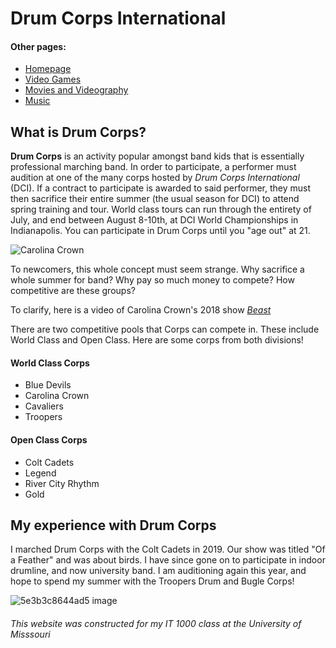 # Drum Corps International
#### Other pages:

<html>
  <body>
    <ul>
      <li><a href="README.md">Homepage</a></li>
      <li><a href="Video_Games.md">Video Games</a></li>
      <li><a href="Movies.md">Movies and Videography</a></li>
      <li><a href="">Music</a></li>   
    </ul>
  </body>
</html>

## What is Drum Corps?

**Drum Corps** is an activity popular amongst band kids that is essentially professional marching band. In order
to participate, a performer must audition at one of the many corps hosted by _Drum Corps International_ (DCI). If a 
contract to participate is awarded to said performer, they must then sacrifice their entire summer (the usual 
season for DCI) to attend spring training and tour. World class tours can run through the entirety of July, and 
end between August 8-10th, at DCI World Championships in Indianapolis. You can participate in Drum Corps until 
you "age out" at 21.

![](https://bloximages.chicago2.vip.townnews.com/journaltimes.com/content/tncms/assets/v3/editorial/c/ed/ced05a66-10cf-11e6-9f60-6b6f32786bf2/572801b108aa4.image.jpg?resize=750%2C493 "Carolina Crown")

To newcomers, this whole concept must seem strange. 
Why sacrifice a whole summer for band?
Why pay so much money to compete? 
How competitive are these groups?

To clarify, here is a video of Carolina Crown's 2018 show [_Beast_](https://www.youtube.com/watch?v=b3x4TrnzuyU)

There are two competitive pools that Corps can compete in. These include World Class and Open Class.
Here are some corps from both divisions!

#### World Class Corps
* Blue Devils
* Carolina Crown
* Cavaliers
* Troopers

#### Open Class Corps
* Colt Cadets
* Legend
* River City Rhythm
* Gold

## My experience with Drum Corps

I marched Drum Corps with the Colt Cadets in 2019. Our show was titled "Of a Feather" and was about birds. 
I have since gone on to participate in indoor drumline, and now university band. I am auditioning again
this year, and hope to spend my summer with the Troopers Drum and Bugle Corps!

![5e3b3c8644ad5 image](https://user-images.githubusercontent.com/92767126/137961283-1954ece5-1606-4e66-ba37-87b827406316.jpg)

###### This website was constructed for my IT 1000 class at the University of Misssouri

